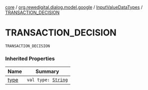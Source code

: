 [core](../../index.md) / [org.rewedigital.dialog.model.google](../index.md) / [InputValueDataTypes](index.md) / [TRANSACTION_DECISION](./-t-r-a-n-s-a-c-t-i-o-n_-d-e-c-i-s-i-o-n.md)

# TRANSACTION_DECISION

`TRANSACTION_DECISION`

### Inherited Properties

| Name | Summary |
|---|---|
| [type](type.md) | `val type: `[`String`](https://kotlinlang.org/api/latest/jvm/stdlib/kotlin/-string/index.html) |
